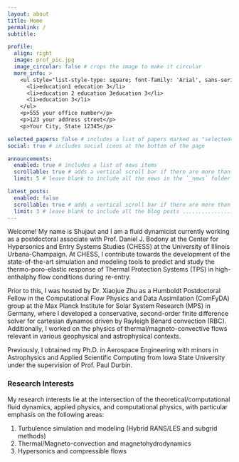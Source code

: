 ```yaml
---
layout: about
title: Home
permalink: /
subtitle: 

profile:
  align: right
  image: prof_pic.jpg
  image_circular: false # crops the image to make it circular
  more_info: >
    <ul style="list-style-type: square; font-family: 'Arial', sans-serif; color: #275164; font-size: 20px;">
      <li>education1 education 3</li>
      <li>education 2 education 3education 3</li>
      <li>education 3</li>
    </ul>
    <p>555 your office number</p>
    <p>123 your address street</p>
    <p>Your City, State 12345</p>

selected_papers: false # includes a list of papers marked as "selected={true}"
social: true # includes social icons at the bottom of the page

announcements:
  enabled: true # includes a list of news items
  scrollable: true # adds a vertical scroll bar if there are more than 3 news items
  limit: 5 # leave blank to include all the news in the `_news` folder

latest_posts:
  enabled: false
  scrollable: true # adds a vertical scroll bar if there are more than 3 new posts items
  limit: 3 # leave blank to include all the blog posts .........................................#Discontinuous Galerkin (DG) method based numerical tools to study and predict the thermo-poro-elastic material-response in elastic solid Thermal Protection System (TPS) materials. 
---
```


Welcome! My name is Shujaut and I am a fluid dynamicist currently working as a postdoctoral associate with Prof. Daniel J. Bodony at the Center for Hypersonics and Entry Systems Studies (CHESS) at the University of Illinois Urbana-Champaign. At CHESS, I contribute towards the development of the state-of-the-art simulation and modeling tools to predict and study the thermo-poro-elastic response of Thermal Protection Systems (TPS) in high-enthalphy flow conditions during re-entry.  

Prior to this, I was hosted by Dr. Xiaojue Zhu as a Humboldt Postdoctoral Fellow in the Computational Flow Physics and Data Assimilation (ComFyDA) group at the Max Planck Institute for Solar System Research (MPS) in Germany, where I developed a conservative, second-order finite difference solver for cartesian dynamos driven by Rayleigh Bénard convection (RBC). Additionally, I worked on the physics of thermal/magneto-convective flows relevant in various geophysical and astrophysical contexts. 

Previously, I obtained my Ph.D. in Aerospace Engineering with minors in Astrophysics and Applied Scientific Computing from Iowa State University under the supervision of Prof. Paul Durbin. 

### **Research Interests**
My research interests lie at the intersection of the theoretical/computational fluid dynamics, applied physics, and computational physics, with particular emphasis on the following areas: 

1. Turbulence simulation and modeling (Hybrid RANS/LES and subgrid methods)
2. Thermal/Magneto-convection and magnetohydrodynamics
3. Hypersonics and compressible flows

  <br> <br>
